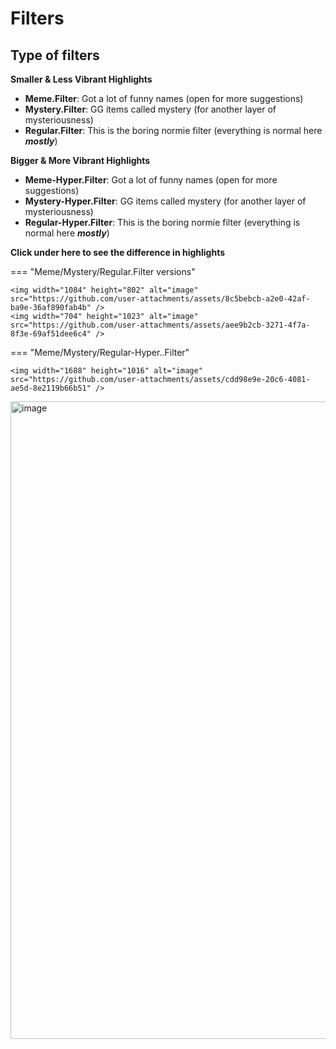 
# Filters

## Type of filters
**Smaller & Less Vibrant Highlights**

-   **Meme.Filter**: Got a lot of funny names (open for more suggestions)
-   **Mystery.Filter**: GG items called mystery (for another layer of mysteriousness)
-   **Regular.Filter**: This is the boring normie filter (everything is normal here ***mostly***)

**Bigger & More Vibrant Highlights**

-   **Meme-Hyper.Filter**: Got a lot of funny names (open for more suggestions)
-   **Mystery-Hyper.Filter**: GG items called mystery (for another layer of mysteriousness)
-   **Regular-Hyper.Filter**: This is the boring normie filter (everything is normal here ***mostly***)

**Click under here to see the difference in highlights**

=== "Meme/Mystery/Regular.Filter versions"

    <img width="1084" height="802" alt="image" src="https://github.com/user-attachments/assets/8c5bebcb-a2e0-42af-ba9e-36af890fab4b" />
    <img width="704" height="1023" alt="image" src="https://github.com/user-attachments/assets/aee9b2cb-3271-4f7a-8f3e-69af51dee6c4" />


=== "Meme/Mystery/Regular-Hyper..Filter"

    <img width="1688" height="1016" alt="image" src="https://github.com/user-attachments/assets/cdd98e9e-20c6-4081-ae5d-8e2119b66b51" />
<img width="1101" height="1020" alt="image" src="https://github.com/user-attachments/assets/ca90c99a-4359-4245-829d-3444ea534274" />

